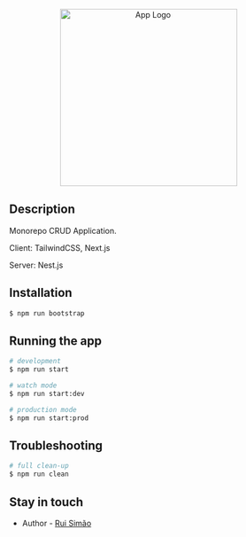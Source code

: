 <p align="center">
  <a href="http://danielsimao.com/" target="blank"><img src="https://tailwindui.com/img/logos/workflow-mark-blue-600.svg" width="320" alt="App Logo" /></a>
</p>

## Description

Monorepo CRUD Application.

Client: TailwindCSS, Next.js

Server: Nest.js

## Installation

```bash
$ npm run bootstrap
```

## Running the app

```bash
# development
$ npm run start

# watch mode
$ npm run start:dev

# production mode
$ npm run start:prod
```

## Troubleshooting

```bash
# full clean-up
$ npm run clean
```

## Stay in touch

- Author - [Rui Simão](https://danielsimao.com)
